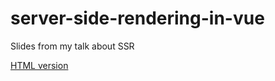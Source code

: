 # server-side-rendering-in-vue
Slides from my talk about SSR

[HTML version](https://shentao.github.io/server-side-rendering-in-vue)
